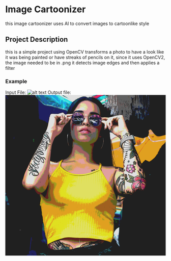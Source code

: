 # Image Cartoonizer
this image cartoonizer uses AI to convert images to cartoonlike style

## Project Description
this is a simple project using OpenCV transforms a photo to have a look like it was being painted or have streaks of pencils on it, since it uses OpenCV2, the image needed to be in .png
it detects image edges and then applies a filter

### Example
Input File:
![alt text](https://github.com/Mbendo/Image-Cartoonizer/blob/main/DanielGomez.png?raw=true)
Output file:
![alt text](https://github.com/Mbendo/Image-Cartoonizer/blob/main/CartoonImage.png?raw=true)
